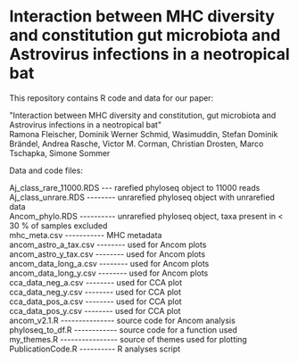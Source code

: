 # Interaction between MHC diversity and constitution gut microbiota and Astrovirus infections in a neotropical bat
This repository contains R code and data for our paper: 


"Interaction between MHC diversity and constitution, gut microbiota and Astrovirus infections in a neotropical bat" <br>
Ramona Fleischer, Dominik Werner Schmid, Wasimuddin, Stefan Dominik Brändel, Andrea Rasche, Victor M. Corman, Christian Drosten, Marco Tschapka, Simone Sommer




Data and code files:

Aj_class_rare_11000.RDS --- rarefied phyloseq object to 11000 reads <br>
Aj_class_unrare.RDS -------- unrarefied phyloseq object with unrarefied data <br>
Ancom_phylo.RDS ---------- unrarefied phyloseq object, taxa present in < 30 %  of samples excluded <br>
mhc_meta.csv ----------- MHC metadata <br>
ancom_astro_a_tax.csv -------- used for Ancom plots <br>
ancom_astro_y_tax.csv -------- used for Ancom plots <br>
ancom_data_long_a.csv -------- used for Ancom plots <br>
ancom_data_long_y.csv -------- used for Ancom plots <br>
cca_data_neg_a.csv -------- used for CCA plot <br>
cca_data_neg_y.csv -------- used for CCA plot <br>
cca_data_pos_a.csv -------- used for CCA plot <br>
cca_data_pos_y.csv -------- used for CCA plot <br>
ancom_v2.1.R --------------- source code for Ancom analysis <br>
phyloseq_to_df.R ------------ source code for a function used <br>
my_themes.R ---------------- source of themes used for plotting <br>
PublicationCode.R ---------- R analyses script
